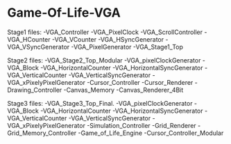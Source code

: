 # Game-Of-Life-VGA
Stage1 files:
-VGA_Controller
-VGA_PixelClock
-VGA_ScrollController
-VGA_HCounter
-VGA_VCounter
-VGA_HSyncGenerator
-VGA_VSyncGenerator
-VGA_PixelGenerator
-VGA_Stage1_Top

Stage2 files:
-VGA_Stage2_Top_Modular
-VGA_pixelClockGenerator
-VGA_Block
-VGA_HorizontalCounter
-VGA_HorizontalSyncGenerator
-VGA_VerticalCounter
-VGA_VerticalSyncGenerator
-VGA_xPixelyPixelGenerator
-Cursor_Controller
-Cursor_Renderer
-Drawing_Controller
-Canvas_Memory
-Canvas_Renderer_4Bit

Stage3 files:
-VGA_Stage3_Top_Final.
-VGA_pixelClockGenerator
-VGA_Block
-VGA_HorizontalCounter
-VGA_HorizontalSyncGenerator
-VGA_VerticalCounter
-VGA_VerticalSyncGenerator
-VGA_xPixelyPixelGenerator
-Simulation_Controller
-Grid_Renderer
-Grid_Memory_Controller
-Game_of_Life_Engine
-Cursor_Controller_Modular




